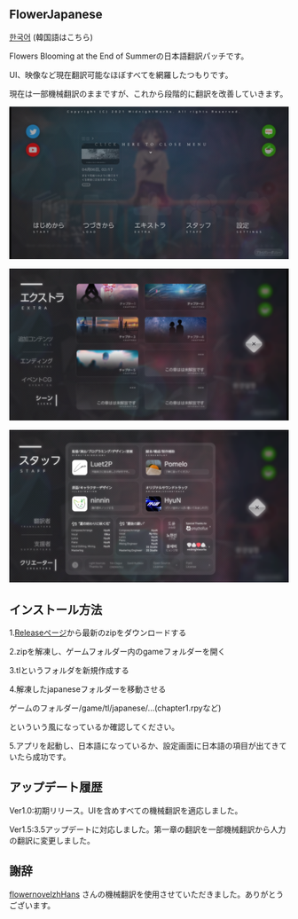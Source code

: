 ## FlowerJapanese
[한국어](https://github.com/kakik0u/flowerjapanese/blob/main/READMEKR.md) (韓国語はこちら)

Flowers Blooming at the End of Summerの日本語翻訳パッチです。

UI、映像など現在翻訳可能なほぼすべてを網羅したつもりです。

現在は一部機械翻訳のままですが、これから段階的に翻訳を改善していきます。

![Menu](https://github.com/kakik0u/flowerjapanese/blob/main/menu.png?raw=true)

![Extra](https://github.com/kakik0u/flowerjapanese/blob/main/extra.png?raw=true)

![Staff](https://github.com/kakik0u/flowerjapanese/blob/main/staff.png?raw=true)
## インストール方法
1.[Releaseページ](https://github.com/kakik0u/flowerjapanese/releases)から最新のzipをダウンロードする

2.zipを解凍し、ゲームフォルダー内のgameフォルダーを開く

3.tlというフォルダを新規作成する

4.解凍したjapaneseフォルダーを移動させる

ゲームのフォルダー/game/tl/japanese/...(chapter1.rpyなど)

といういう風になっているか確認してください。

5.アプリを起動し、日本語になっているか、設定画面に日本語の項目が出てきていたら成功です。

## アップデート履歴
Ver1.0:初期リリース。UIを含めすべての機械翻訳を適応しました。

Ver1.5:3.5アップデートに対応しました。第一章の翻訳を一部機械翻訳から人力の翻訳に変更しました。

## 謝辞
[flowernovelzhHans](https://github.com/codeforker654/flowernovelzhHans) さんの機械翻訳を使用させていただきました。ありがとうございます。





